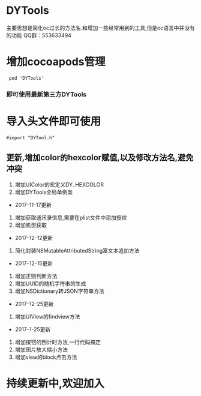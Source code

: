 # DYTools
主要思想是简化oc过长的方法名.和增加一些经常用到的工具,但是oc语言中并没有的功能
QQ群：553633494
# 增加cocoapods管理
```
 pod 'DYTools'
```
### 即可使用最新第三方DYTools

# 导入头文件即可使用 
```apple js
#import "DYTool.h"
```
## 更新,增加color的hexcolor赋值,以及修改方法名,避免冲突

1. 增加UIColor的宏定义DY_HEXCOLOR
2. 增加DYTools全局单例类
- 2017-11-17更新

1. 增加获取通讯录信息,需要在plist文件中添加授权
2. 增加机型获取
- 2017-12-12更新

1. 简化封装NSMutableAttributedString富文本追加方法
- 2017-12-15更新

1. 增加正则判断方法
2. 增加UUID的随机字符串的生成
3. 增加NSDictionary转JSON字符串方法
- 2017-12-25更新

1. 增加UIView的findview方法
- 2017-1-25更新

1. 增加按钮的倒计时方法,一行代码搞定
2. 增加图片放大缩小方法
3. 增加view的block点击方法


# 持续更新中,欢迎加入
